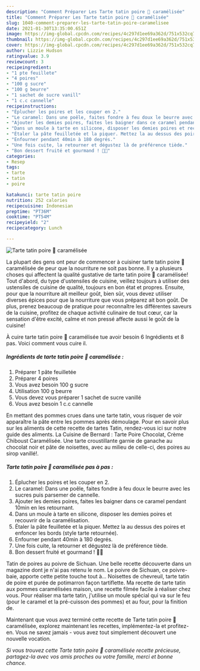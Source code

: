 ```yaml
---
description: "Comment Préparer Les Tarte tatin poire 🍐 caramélisée"
title: "Comment Préparer Les Tarte tatin poire 🍐 caramélisée"
slug: 1040-comment-preparer-les-tarte-tatin-poire-caramelisee
date: 2021-01-30T13:35:00.651Z
image: https://img-global.cpcdn.com/recipes/4c297d1ee69a362d/751x532cq70/tarte-tatin-poire-🍐-caramelisee-photo-principale-de-la-recette.jpg
thumbnail: https://img-global.cpcdn.com/recipes/4c297d1ee69a362d/751x532cq70/tarte-tatin-poire-🍐-caramelisee-photo-principale-de-la-recette.jpg
cover: https://img-global.cpcdn.com/recipes/4c297d1ee69a362d/751x532cq70/tarte-tatin-poire-🍐-caramelisee-photo-principale-de-la-recette.jpg
author: Lizzie Hudson
ratingvalue: 3.9
reviewcount: 3
recipeingredient:
- "1 pte feuillete"
- "4 poires"
- "100 g sucre"
- "100 g beurre"
- "1 sachet de sucre vanill"
- "1 c.c cannelle"
recipeinstructions:
- "Éplucher les poires et les couper en 2."
- "Le caramel: Dans une poêle, faites fondre à feu doux le beurre avec les sucres puis parsemer de cannelle."
- "Ajouter les demies poires, faites les baigner dans ce caramel pendant 10min en les retournant."
- "Dans un moule à tarte en silicone, disposer les demies poires et recouvrir de la caramélisation."
- "Étaler la pâte feuilletée et la piquer. Mettez la au dessus des poires et enfoncer les bords (style tarte retournée)."
- "Enfourner pendant 40min à 180 degrés."
- "Une fois cuite, la retourner et dégustez là de préférence tiède."
- "Bon dessert fruité et gourmand ! 🤤🍐"
categories:
- Resep
tags:
- tarte
- tatin
- poire

katakunci: tarte tatin poire 
nutrition: 252 calories
recipecuisine: Indonesian
preptime: "PT36M"
cooktime: "PT54M"
recipeyield: "2"
recipecategory: Lunch

---
```



![Tarte tatin poire 🍐 caramélisée](https://img-global.cpcdn.com/recipes/4c297d1ee69a362d/751x532cq70/tarte-tatin-poire-🍐-caramelisee-photo-principale-de-la-recette.jpg)

La plupart des gens ont peur de commencer à cuisiner tarte tatin poire 🍐 caramélisée de peur que la nourriture ne soit pas bonne. Il y a plusieurs choses qui affectent la qualité gustative de tarte tatin poire 🍐 caramélisée! Tout d'abord, du type d'ustensiles de cuisine, veillez toujours à utiliser des ustensiles de cuisine de qualité, toujours en bon état et propres. Ensuite, pour que la nourriture ait meilleur goût, bien sûr, vous devez utiliser diverses épices pour que la nourriture que vous préparez ait bon goût. De plus, prenez beaucoup de pratique pour reconnaître les différentes saveurs de la cuisine, profitez de chaque activité culinaire de tout cœur, car la sensation d'être excité, calme et non pressé affecte aussi le goût de la cuisine!

<!--inarticleads1-->

À cuire tarte tatin poire 🍐 caramélisée tue avoir besoin 6 Ingrédients et 8 pas. Voici comment vous cuire il.

##### Ingrédients de tarte tatin poire 🍐 caramélisée :

1. Préparer 1 pâte feuilletée
1. Préparer 4 poires
1. Vous avez besoin 100 g sucre
1. Utilisation 100 g beurre
1. Vous devez vous préparer 1 sachet de sucre vanillé
1. Vous avez besoin 1 c.c cannelle


En mettant des pommes crues dans une tarte tatin, vous risquer de voir apparaître la pâte entre les pommes après démoulage. Pour en savoir plus sur les aliments de cette recette de tartes Tatin, rendez-vous ici sur notre guide des aliments. La Cuisine de Bernard : Tarte Poire Chocolat, Crème Chiboust Caramélisée. Une tarte croustillante garnie de ganache au chocolat noir et pâte de noisettes, avec au milieu de celle-ci, des poires au sirop vanillé!. 

<!--inarticleads2-->

##### Tarte tatin poire 🍐 caramélisée pas à pas :

1. Éplucher les poires et les couper en 2.
1. Le caramel: Dans une poêle, faites fondre à feu doux le beurre avec les sucres puis parsemer de cannelle.
1. Ajouter les demies poires, faites les baigner dans ce caramel pendant 10min en les retournant.
1. Dans un moule à tarte en silicone, disposer les demies poires et recouvrir de la caramélisation.
1. Étaler la pâte feuilletée et la piquer. Mettez la au dessus des poires et enfoncer les bords (style tarte retournée).
1. Enfourner pendant 40min à 180 degrés.
1. Une fois cuite, la retourner et dégustez là de préférence tiède.
1. Bon dessert fruité et gourmand ! 🤤🍐


Tatin de poires au poivre de Sichuan. Une belle recette découverte dans un magazine dont je n&#39;ai pas retenu le nom. Le poivre de Sichuan, ce poivre-baie, apporte cette petite touche tout à… Noisettes de chevreuil, tarte tatin de poire et purée de potimarron façon tartiflette. Ma recette de tarte tatin aux pommes caramélisées maison, une recette filmée facile à réaliser chez vous. Pour réaliser ma tarte tatin, j&#39;utilise un moule spécial qui va sur le feu (pour le caramel et la pré-cuisson des pommes) et au four, pour la finition de. 

<!--inarticleads1-->

<p>
Maintenant que vous avez terminé cette recette de Tarte tatin poire 🍐 caramélisée, explorez maintenant les recettes, implémentez-la et profitez-en. Vous ne savez jamais - vous avez tout simplement découvert une nouvelle vocation.
</p>

<p>
<i>Si vous trouvez cette Tarte tatin poire 🍐 caramélisée recette précieuse, partagez-la avec vos amis proches ou votre famille, merci et bonne chance.</i>
</p>
